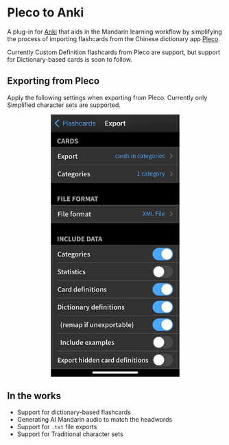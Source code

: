 # Pleco to Anki

A plug-in for [Anki](https://apps.ankiweb.net/) that aids in the Mandarin learning workflow by simplifying the process of importing flashcards from the Chinese dictionary app [Pleco](https://www.pleco.com/).

Currently Custom Definition flashcards from Pleco are support, but support for Dictionary-based cards is soon to follow.

## Exporting from Pleco

Apply the following settings when exporting from Pleco. Currently only Simplified character sets are supported.
<p align="center">
<img src="./media/export_settings.jpeg" alt="Pleco export settings" width="300px">
</p>

## In the works
- Support for dictionary-based flashcards
- Generating AI Mandarin audio to match the headwords
- Support for `.txt` file exports
- Support for Traditional character sets
